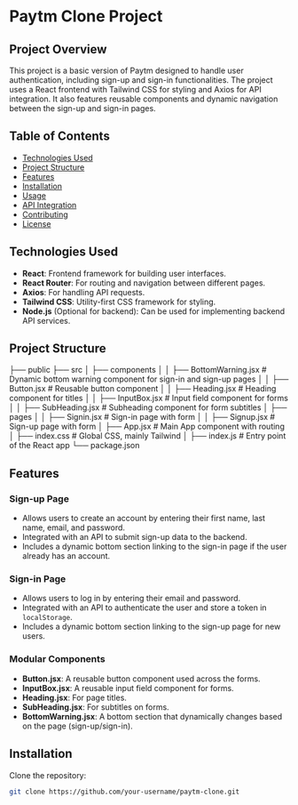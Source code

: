 # Paytm Clone Project

## Project Overview
This project is a basic version of Paytm designed to handle user authentication, including sign-up and sign-in functionalities. The project uses a React frontend with Tailwind CSS for styling and Axios for API integration. It also features reusable components and dynamic navigation between the sign-up and sign-in pages.

## Table of Contents
- [Technologies Used](#technologies-used)
- [Project Structure](#project-structure)
- [Features](#features)
- [Installation](#installation)
- [Usage](#usage)
- [API Integration](#api-integration)
- [Contributing](#contributing)
- [License](#license)

## Technologies Used
- **React**: Frontend framework for building user interfaces.
- **React Router**: For routing and navigation between different pages.
- **Axios**: For handling API requests.
- **Tailwind CSS**: Utility-first CSS framework for styling.
- **Node.js** (Optional for backend): Can be used for implementing backend API services.

## Project Structure
├── public
├── src
│   ├── components
│   │   ├── BottomWarning.jsx      # Dynamic bottom warning component for sign-in and sign-up pages
│   │   ├── Button.jsx             # Reusable button component
│   │   ├── Heading.jsx            # Heading component for titles
│   │   ├── InputBox.jsx           # Input field component for forms
│   │   ├── SubHeading.jsx         # Subheading component for form subtitles
│   ├── pages
│   │   ├── Signin.jsx             # Sign-in page with form
│   │   ├── Signup.jsx             # Sign-up page with form
│   ├── App.jsx                    # Main App component with routing
│   ├── index.css                  # Global CSS, mainly Tailwind
│   ├── index.js                   # Entry point of the React app
└── package.json

## Features

### Sign-up Page
- Allows users to create an account by entering their first name, last name, email, and password.
- Integrated with an API to submit sign-up data to the backend.
- Includes a dynamic bottom section linking to the sign-in page if the user already has an account.

### Sign-in Page
- Allows users to log in by entering their email and password.
- Integrated with an API to authenticate the user and store a token in `localStorage`.
- Includes a dynamic bottom section linking to the sign-up page for new users.

### Modular Components
- **Button.jsx**: A reusable button component used across the forms.
- **InputBox.jsx**: A reusable input field component for forms.
- **Heading.jsx**: For page titles.
- **SubHeading.jsx**: For subtitles on forms.
- **BottomWarning.jsx**: A bottom section that dynamically changes based on the page (sign-up/sign-in).

## Installation

Clone the repository:
```bash
git clone https://github.com/your-username/paytm-clone.git
